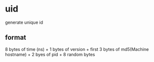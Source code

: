 # uid
generate unique id 
## format
8 bytes of time (ns) + 1 bytes of version +
first 3 bytes of md5(Machine hostname) + 2 byes of pid + 8 random bytes